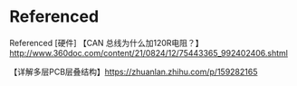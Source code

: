 # Referenced
Referenced 
[硬件]
【CAN 总线为什么加120R电阻？】http://www.360doc.com/content/21/0824/12/75443365_992402406.shtml

【详解多层PCB层叠结构】https://zhuanlan.zhihu.com/p/159282165
